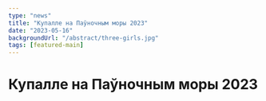 ```yaml
---
type: "news"
title: "Купалле на Паўночным моры 2023"
date: "2023-05-16"
backgroundUrl: "/abstract/three-girls.jpg"
tags: [featured-main]
---
```


# Купалле на Паўночным моры 2023

